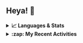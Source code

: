 ## Heya! 👋

<details>
  <summary><strong>📈 Languages & Stats</strong></summary>
  <img src="https://github-readme-stats.vercel.app/api?username=bunningss&show_icons=true&theme=dark&hide_border=true"
       alt="Tayef's GitHub stats" />
  <img src="https://github-readme-stats.vercel.app/api/top-langs/?username=bunningss&show_icons=true&theme=dark&hide_border=true&layout=compact&langs_count=5"
       alt="Tayef's Top GitHub Languages" />
</details>

<details>
<summary><strong> :zap: My Recent Activities </strong></summary>

<!-- ACTIVITY-LIST:START -->
- [bunningss pushed to master in bunningss/pet-shop](https://github.com/bunningss/pet-shop/compare/283956dae5...2d4a3b3730)
- [bunningss pushed to main in bunningss/inventory-manager](https://github.com/bunningss/inventory-manager/compare/27fd018afc...353619cf59)
- [bunningss pushed to master in bunningss/microfinance](https://github.com/bunningss/microfinance/compare/b5e2171ffd...adee0d701a)
- [bunningss pushed to master in bunningss/microfinance](https://github.com/bunningss/microfinance/compare/be4fc56382...b5e2171ffd)
- [bunningss pushed to main in bunningss/inventory-manager](https://github.com/bunningss/inventory-manager/compare/9e0900325d...27fd018afc)
<!-- ACTIVITY-LIST:END -->

</details>
